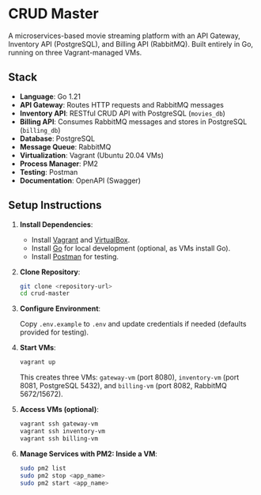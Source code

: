 # CRUD Master

A microservices-based movie streaming platform with an API Gateway, Inventory API (PostgreSQL), and Billing API (RabbitMQ). Built entirely in Go, running on three Vagrant-managed VMs.

## Stack
- **Language**: Go 1.21
- **API Gateway**: Routes HTTP requests and RabbitMQ messages
- **Inventory API**: RESTful CRUD API with PostgreSQL (`movies_db`)
- **Billing API**: Consumes RabbitMQ messages and stores in PostgreSQL (`billing_db`)
- **Database**: PostgreSQL
- **Message Queue**: RabbitMQ
- **Virtualization**: Vagrant (Ubuntu 20.04 VMs)
- **Process Manager**: PM2
- **Testing**: Postman
- **Documentation**: OpenAPI (Swagger)

## Setup Instructions

1. **Install Dependencies**:
   - Install [Vagrant](https://www.vagrantup.com/downloads) and [VirtualBox](https://www.virtualbox.org/wiki/Downloads).
   - Install [Go](https://golang.org/dl/) for local development (optional, as VMs install Go).
   - Install [Postman](https://www.postman.com/downloads/) for testing.

2. **Clone Repository**:
   ```bash
   git clone <repository-url>
   cd crud-master
3. **Configure Environment**:

    Copy `.env.example` to `.env` and update credentials if needed (defaults provided for testing).

4. **Start VMs**:
    ```bash
    vagrant up
    ```
    This creates three VMs: `gateway-vm` (port 8080), `inventory-vm` (port 8081, PostgreSQL 5432), and `billing-vm` (port 8082, RabbitMQ 5672/15672).


5. **Access VMs (optional)**:
    ```bash
    vagrant ssh gateway-vm
    vagrant ssh inventory-vm
    vagrant ssh billing-vm
6. **Manage Services with PM2: Inside a VM**:
    ````bash
    sudo pm2 list
    sudo pm2 stop <app_name>
    sudo pm2 start <app_name>